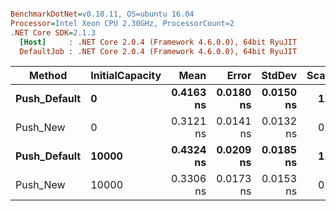 ``` ini

BenchmarkDotNet=v0.10.11, OS=ubuntu 16.04
Processor=Intel Xeon CPU 2.30GHz, ProcessorCount=2
.NET Core SDK=2.1.3
  [Host]     : .NET Core 2.0.4 (Framework 4.6.0.0), 64bit RyuJIT
  DefaultJob : .NET Core 2.0.4 (Framework 4.6.0.0), 64bit RyuJIT


```
|       Method | InitialCapacity |      Mean |     Error |    StdDev | Scaled | ScaledSD |
|------------- |---------------- |----------:|----------:|----------:|-------:|---------:|
| **Push_Default** |               **0** | **0.4163 ns** | **0.0180 ns** | **0.0150 ns** |   **1.00** |     **0.00** |
|     Push_New |               0 | 0.3121 ns | 0.0141 ns | 0.0132 ns |   0.75 |     0.04 |
| **Push_Default** |           **10000** | **0.4324 ns** | **0.0209 ns** | **0.0185 ns** |   **1.00** |     **0.00** |
|     Push_New |           10000 | 0.3306 ns | 0.0173 ns | 0.0153 ns |   0.77 |     0.05 |
